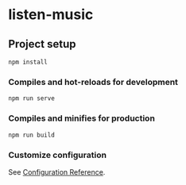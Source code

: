 # listen-music

## Project setup

```shell
npm install
```

### Compiles and hot-reloads for development

```shell
npm run serve
```

### Compiles and minifies for production

```shell
npm run build
```

### Customize configuration

See [Configuration Reference](https://cli.vuejs.org/config/).
